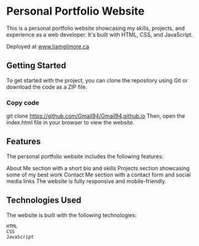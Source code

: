 # Personal Portfolio Website
This is a personal portfolio website showcasing my skills, projects, and experience as a web developer. It's built with HTML, CSS, and JavaScript.

Deployed at www.liamgilmore.ca

## Getting Started
To get started with the project, you can clone the repository using Git or download the code as a ZIP file.


### Copy code
git clone https://github.com/Gmail94/Gmail94.github.io
Then, open the index.html file in your browser to view the website.

## Features
The personal portfolio website includes the following features:

About Me section with a short bio and skills
Projects section showcasing some of my best work
Contact Me section with a contact form and social media links
The website is fully responsive and mobile-friendly.

## Technologies Used
The website is built with the following technologies:

```
HTML
CSS
JavaScript
```
